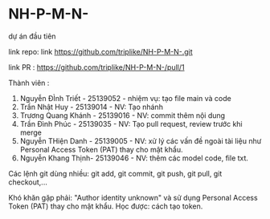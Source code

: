 # NH-P-M-N-
dự án đầu tiên

link repo: link https://github.com/triplike/NH-P-M-N-.git

link PR : https://github.com/triplike/NH-P-M-N-/pull/1

Thành viên : 
1. Nguyễn ĐÌnh Triết - 25139052 - nhiệm vụ: tạo file main và code
2. Trần Nhật Huy - 25139014 - NV: Tạo nhánh 
3. Trương Quang Khánh - 25139016 - NV: commit thêm nội dung
4. Trần Đình Phúc - 25139035 - NV: Tạo pull request, review trước khi merge
5. Nguyễn THiện Danh - 25139005 - NV: xử lý các vấn đề ngoài tài liệu như Personal Access Token (PAT) thay cho mật khẩu.
6. Nguyễn Khang Thịnh- 25139046 - NV: thêm các model code, file txt.

Các lệnh git dùng nhiều: git add, git commit, git push, git pull, git checkout,...

Khó khăn gặp phải: "Author identity unknown" và sử dụng Personal Access Token (PAT) thay cho mật khẩu.
Học được: cách tạo token.
